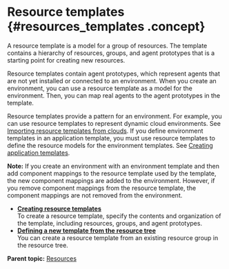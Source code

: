 # Resource templates {#resources_templates .concept}

A resource template is a model for a group of resources. The template contains a hierarchy of resources, groups, and agent prototypes that is a starting point for creating new resources.

Resource templates contain agent prototypes, which represent agents that are not yet installed or connected to an environment. When you create an environment, you can use a resource template as a model for the environment. Then, you can map real agents to the agent prototypes in the template.

Resource templates provide a pattern for an environment. For example, you can use resource templates to represent dynamic cloud environments. See [Importing resource templates from clouds](resources_template_import_cloud.md). If you define environment templates in an application template, you must use resource templates to define the resource models for the environment templates. See [Creating application templates](app_template_create.md#).

**Note:** If you create an environment with an environment template and then add component mappings to the resource template used by the template, the new component mappings are added to the environment. However, if you remove component mappings from the resource template, the component mappings are not removed from the environment.

-   **[Creating resource templates](../topics/resources_templates_create.md)**  
To create a resource template, specify the contents and organization of the template, including resources, groups, and agent prototypes.
-   **[Defining a new template from the resource tree](../topics/resources_define_template.md)**  
You can create a resource template from an existing resource group in the resource tree.

**Parent topic:** [Resources](../topics/resources_ch.md)

